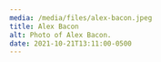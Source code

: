 ```yaml
---
media: /media/files/alex-bacon.jpeg
title: Alex Bacon
alt: Photo of Alex Bacon.
date: 2021-10-21T13:11:00-0500
---
```

